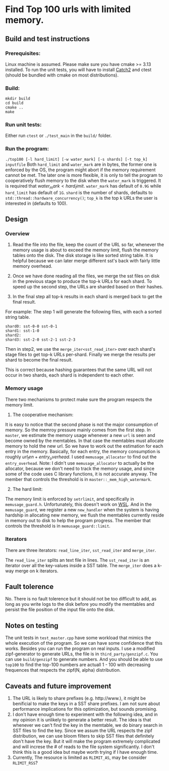 # Find Top 100 urls with limited memory.

## Build and test instructions

### Prerequisites: 
Linux machine is assumed. Please make sure you have cmake >= 3.13 installed. To run the unit tests, you will have to 
install [Catch2](https://github.com/catchorg/Catch2) and ctest (should be bundled with cmake on most distributions).

### Build:
```
mkdir build
cd build
cmake ..
make
```

### Run unit tests:
Either run `ctest` or `./test_main` in the `build/` folder.

### Run the program:
`./top100 [-l hard_limit] [-w water_mark] [-s shards] [-t top_k] inputfile`
Both `hard_limit` and `water_mark` are in bytes, the former one is enforced by the OS, the program might abort if the memory requirement cannot be met.
The later one is more flexible, it is only to tell the program to cooperatively flush memory to the disk when the `water_mark` is triggered. It is required
that $water_mark < hard_limit$. `water_mark` has default of `0.9G` while `hard_limit` has default of `1G`. `shard` is the number of shards, defaults to `std::thread::hardware_concurrency()`; `top_k` is the top k URLs the user is interested in (defaults to 100). 

## Design

### Overview
1. Read the file into the file, keep the count of the URL so far, whenever the memory usage is about to exceed the memory limit, flush the memory tables onto the disk. The disk storage is like sorted string table. It is helpful because we can later merge different sst's back with fairly little memory overhead.

2. Once we have done reading all the files, we merge the sst files on disk in the previous stage to produce the top-k URLs for each shard. To speed up the second step, the URLs are sharded based on their hashes.

3. In the final step all top-k results in each shard is merged back to get the final result.

For example: 
The step 1 will generate the following files, with each a sorted string table.
```
shard0: sst-0-0 sst-0-1
shard1: sst-1-0
shard2:
shard3: sst-2-0 sst-2-1 sst-2-3
```
Then in step2, we use the `merge_iter<sst_read_iter>` over each shard's stage files to get top-k URLs per-shard.
Finally we merge the results per shard to become the final result.

This is correct because hashing guarantees that the same URL will not occur in two shards, each shard is independent to each other.


### Memory usage
There two mechanisms to protect make sure the program respects the memory limit.
1. The cooperative mechanism:
  
  It is easy to notice that the second phase is not the major consumption of memory. So the memroy pressure mainly comes from the first step.
  In `master`, we estimate the memory usage whenever a new `url` is seen and become owned by the memtables. In that case the memtables must 
  allocate memory to hold the new url. So we have to work out the estimation for each entry in the memory. Basically, for each entry, the 
  memory consumption is roughly $url_len + entry_overhead$. I used `memusage_allocator` to find out the `entry_overhead`. Note: I didn't use
  `memusage_allocator` to actually be the allocator, because we don't need to track the memory usage, and since some of the code uses C library
  functions, it is not accurate anyway. The member that controls the threshold is in `master::_mem_high_watermark`.

2. The hard limit:
  
  The memory limit is enforced by `setrlimit`, and specifically in `memusage_guard.h`. Unfortunately, this doesn't work on 
  [WSL](https://github.com/microsoft/WSL/issues/4509). And in the `memusage_guard`, we register a new `new_handler` when the
  system is having hardship in allocating new memory, we flush the memtables currently reside in memory out to disk to help
  the program progress. The member that controls the threshold is in `memusage_guard::limit`.



### Iterators
There are three iterators: `read_line_iter`, `sst_read_iter` and `merge_iter`.

The `read_line_iter` splits an text file in lines. The `sst_read_iter` is an iterator over all the key-values inside a 
SST table. The `merge_iter` does a k-way merge on k iterators.


## Fault tolerence
No. There is no fault tolerence but it should not be too difficult to add, as long as you write logs to the disk before you modify
the memtables and persist the file position of the input file onto the disk.

## Notes on testing
The unit tests in `test_master.cpp` have some workload that mimics the whole execution of the program. So we can have
some confidence that this works. Besides you can run the program on real inputs. I use a modified zipf-generator to generate
URLs, the file is in `third_party/genzipf.c`. You can use `build/genzipf` to generate numbers. And you should be able to use
`top100` to find the top-100 numbers are actuall 1 - 100 with decreasing frequences that respects the zipf(N, alpha) distribution.

## Caveats and future improvement
1. The URL is likely to share prefixes (e.g. http://www.), it might be benificial to make the keys in a SST share prefixes. 
   I am not sure about performance implications for this optimization, but sounds promising.
2. I don't have enough time to experiment with the following idea, and in my opinion it is unlikely to generate a better result.
   The idea is that whenever we can't find the key in the memtable, we do binary search in SST files to find the key. Since we 
   assum the URL respects the zipf distribution, we can use bloom filters to skip SST files that definitely don't have the key. 
   But it will make the program extremely complicated and will increse the # of reads to the file system significantly. I don't think 
   this is a good idea but maybe worth trying if I have enough time.
3. Currently, The resource is limited as `RLIMIT_AS`, may be consider `RLIMIT_RSS`?